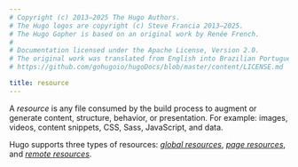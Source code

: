 ```yaml
---
# Copyright (c) 2013–2025 The Hugo Authors.
# The Hugo logos are copyright (c) Steve Francia 2013–2025.
# The Hugo Gopher is based on an original work by Renée French.
#
# Documentation licensed under the Apache License, Version 2.0.
# The original work was translated from English into Brazilian Portuguese.
# https://github.com/gohugoio/hugoDocs/blob/master/content/LICENSE.md

title: resource
---
```


A _resource_ is any file consumed by the build process to augment or generate content, structure, behavior, or presentation. For example: images, videos, content snippets, CSS, Sass, JavaScript, and data.

  Hugo supports three types of resources: [_global resources_](g), [_page resources_](g), and [_remote resources_](g).
